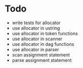 # Todo
* write tests for allocator
* use allocator in ustring
* use allocator in token functions
* use allocator in scanner
* use allocator in dag functions
* use allocator in parser
* scan assignment statement
* parse assignment statement